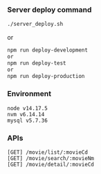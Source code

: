### Server deploy command
```bash
./server_deploy.sh
```
or
```bash
npm run deploy-development
or
npm run deploy-test
or
npm run deploy-production
```
### Environment
```
node v14.17.5
nvm v6.14.14
mysql v5.7.36
```

### APIs
```
[GET] /movie/list/:movieCd
[GET] /movie/search/:movieNm
[GET] /movie/detail/:movieCd
```